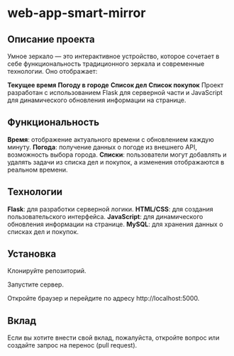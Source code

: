 # web-app-smart-mirror

## Описание проекта
Умное зеркало — это интерактивное устройство, которое сочетает в себе функциональность традиционного зеркала и современные технологии. Оно отображает:

**Текущее время**
**Погоду в городе**
**Список дел**
**Список покупок**
Проект разработан с использованием Flask для серверной части и JavaScript для динамического обновления информации на странице.

## Функциональность
**Время**: отображение актуального времени с обновлением каждую минуту.
**Погода**: получение данных о погоде из внешнего API, возможность выбора города.
**Списки**: пользователи могут добавлять и удалять задачи из списка дел и покупок, а изменения отображаются в реальном времени.

## Технологии
**Flask**: для разработки серверной логики.
**HTML/CSS**: для создания пользовательского интерфейса.
**JavaScript**: для динамического обновления информации на странице.
**MySQL**: для хранения данных о списках дел и покупок.

## Установка
Клонируйте репозиторий.

Запустите сервер.

Откройте браузер и перейдите по адресу http://localhost:5000.

## Вклад
Если вы хотите внести свой вклад, пожалуйста, откройте вопрос или создайте запрос на перенос (pull request).
